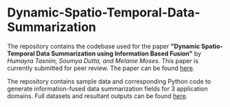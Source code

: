 
# Dynamic-Spatio-Temporal-Data-Summarization

The repository contains the codebase used for the paper **"Dynamic Spatio-Temporal Data Summarization using Information Based Fusion"** by _Humayra Tasnim, Soumya Dutta, and Melanie Moses_. This paper is currently submitted for peer review. The paper can be found [here](https://arxiv.org/abs/2310.01617).

The repository contains sample data and corresponding Python code to generate information-fused data summarization fields for 3 application domains. Full datasets and resultant outputs can be found [here](https://unmm.sharepoint.com/:f:/t/soe/rbc/Eo3BfHR-dOFDntHm9R1fb5wBCWZZPq72KdHmk3LA-wEfmQ?e=7cNcno).  
